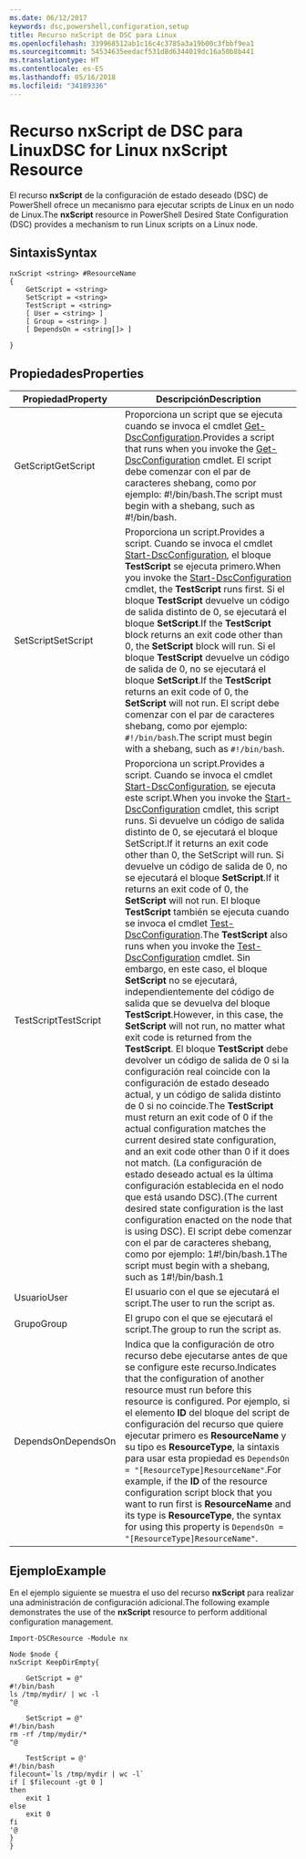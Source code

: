 ```yaml
---
ms.date: 06/12/2017
keywords: dsc,powershell,configuration,setup
title: Recurso nxScript de DSC para Linux
ms.openlocfilehash: 339968512ab1c16c4c3785a3a19b00c3fbbf9ea1
ms.sourcegitcommit: 54534635eedacf531d8d6344019dc16a50b8b441
ms.translationtype: HT
ms.contentlocale: es-ES
ms.lasthandoff: 05/16/2018
ms.locfileid: "34189336"
---
```

# <a name="dsc-for-linux-nxscript-resource"></a><span data-ttu-id="b4b96-103">Recurso nxScript de DSC para Linux</span><span class="sxs-lookup"><span data-stu-id="b4b96-103">DSC for Linux nxScript Resource</span></span>

<span data-ttu-id="b4b96-104">El recurso **nxScript** de la configuración de estado deseado (DSC) de PowerShell ofrece un mecanismo para ejecutar scripts de Linux en un nodo de Linux.</span><span class="sxs-lookup"><span data-stu-id="b4b96-104">The **nxScript** resource in PowerShell Desired State Configuration (DSC) provides a mechanism to run Linux scripts on a Linux node.</span></span>

## <a name="syntax"></a><span data-ttu-id="b4b96-105">Sintaxis</span><span class="sxs-lookup"><span data-stu-id="b4b96-105">Syntax</span></span>

```
nxScript <string> #ResourceName
{
    GetScript = <string>
    SetScript = <string>
    TestScript = <string>
    [ User = <string> ]
    [ Group = <string> ]
    [ DependsOn = <string[]> ]

}
```

## <a name="properties"></a><span data-ttu-id="b4b96-106">Propiedades</span><span class="sxs-lookup"><span data-stu-id="b4b96-106">Properties</span></span>

|  <span data-ttu-id="b4b96-107">Propiedad</span><span class="sxs-lookup"><span data-stu-id="b4b96-107">Property</span></span> |  <span data-ttu-id="b4b96-108">Descripción</span><span class="sxs-lookup"><span data-stu-id="b4b96-108">Description</span></span> |
|---|---|
| <span data-ttu-id="b4b96-109">GetScript</span><span class="sxs-lookup"><span data-stu-id="b4b96-109">GetScript</span></span>| <span data-ttu-id="b4b96-110">Proporciona un script que se ejecuta cuando se invoca el cmdlet [Get-DscConfiguration](https://technet.microsoft.com/en-us/library/dn521625.aspx).</span><span class="sxs-lookup"><span data-stu-id="b4b96-110">Provides a script that runs when you invoke the [Get-DscConfiguration](https://technet.microsoft.com/en-us/library/dn521625.aspx) cmdlet.</span></span> <span data-ttu-id="b4b96-111">El script debe comenzar con el par de caracteres shebang, como por ejemplo: #!/bin/bash.</span><span class="sxs-lookup"><span data-stu-id="b4b96-111">The script must begin with a shebang, such as #!/bin/bash.</span></span>|
| <span data-ttu-id="b4b96-112">SetScript</span><span class="sxs-lookup"><span data-stu-id="b4b96-112">SetScript</span></span>| <span data-ttu-id="b4b96-113">Proporciona un script.</span><span class="sxs-lookup"><span data-stu-id="b4b96-113">Provides a script.</span></span> <span data-ttu-id="b4b96-114">Cuando se invoca el cmdlet [Start-DscConfiguration](https://technet.microsoft.com/en-us/library/dn521623.aspx), el bloque **TestScript** se ejecuta primero.</span><span class="sxs-lookup"><span data-stu-id="b4b96-114">When you invoke the [Start-DscConfiguration](https://technet.microsoft.com/en-us/library/dn521623.aspx) cmdlet, the **TestScript** runs first.</span></span> <span data-ttu-id="b4b96-115">Si el bloque **TestScript** devuelve un código de salida distinto de 0, se ejecutará el bloque **SetScript**.</span><span class="sxs-lookup"><span data-stu-id="b4b96-115">If the **TestScript** block returns an exit code other than 0, the **SetScript** block will run.</span></span> <span data-ttu-id="b4b96-116">Si el bloque **TestScript** devuelve un código de salida de 0, no se ejecutará el bloque **SetScript**.</span><span class="sxs-lookup"><span data-stu-id="b4b96-116">If the **TestScript** returns an exit code of 0, the **SetScript** will not run.</span></span> <span data-ttu-id="b4b96-117">El script debe comenzar con el par de caracteres shebang, como por ejemplo: `#!/bin/bash`.</span><span class="sxs-lookup"><span data-stu-id="b4b96-117">The script must begin with a shebang, such as `#!/bin/bash`.</span></span>|
| <span data-ttu-id="b4b96-118">TestScript</span><span class="sxs-lookup"><span data-stu-id="b4b96-118">TestScript</span></span>| <span data-ttu-id="b4b96-119">Proporciona un script.</span><span class="sxs-lookup"><span data-stu-id="b4b96-119">Provides a script.</span></span> <span data-ttu-id="b4b96-120">Cuando se invoca el cmdlet [Start-DscConfiguration](https://technet.microsoft.com/en-us/library/dn521623.aspx), se ejecuta este script.</span><span class="sxs-lookup"><span data-stu-id="b4b96-120">When you invoke the [Start-DscConfiguration](https://technet.microsoft.com/en-us/library/dn521623.aspx) cmdlet, this script runs.</span></span> <span data-ttu-id="b4b96-121">Si devuelve un código de salida distinto de 0, se ejecutará el bloque SetScript.</span><span class="sxs-lookup"><span data-stu-id="b4b96-121">If it returns an exit code other than 0, the SetScript will run.</span></span> <span data-ttu-id="b4b96-122">Si devuelve un código de salida de 0, no se ejecutará el bloque **SetScript**.</span><span class="sxs-lookup"><span data-stu-id="b4b96-122">If it returns an exit code of 0, the **SetScript** will not run.</span></span> <span data-ttu-id="b4b96-123">El bloque **TestScript** también se ejecuta cuando se invoca el cmdlet [Test-DscConfiguration](https://technet.microsoft.com/en-us/library/dn407382.aspx).</span><span class="sxs-lookup"><span data-stu-id="b4b96-123">The **TestScript** also runs when you invoke the [Test-DscConfiguration](https://technet.microsoft.com/en-us/library/dn407382.aspx) cmdlet.</span></span> <span data-ttu-id="b4b96-124">Sin embargo, en este caso, el bloque **SetScript** no se ejecutará, independientemente del código de salida que se devuelva del bloque **TestScript**.</span><span class="sxs-lookup"><span data-stu-id="b4b96-124">However, in this case, the **SetScript** will not run, no matter what exit code is returned from the **TestScript**.</span></span> <span data-ttu-id="b4b96-125">El bloque **TestScript** debe devolver un código de salida de 0 si la configuración real coincide con la configuración de estado deseado actual, y un código de salida distinto de 0 si no coincide.</span><span class="sxs-lookup"><span data-stu-id="b4b96-125">The **TestScript** must return an exit code of 0 if the actual configuration matches the current desired state configuration, and an exit code other than 0 if it does not match.</span></span> <span data-ttu-id="b4b96-126">(La configuración de estado deseado actual es la última configuración establecida en el nodo que está usando DSC).</span><span class="sxs-lookup"><span data-stu-id="b4b96-126">(The current desired state configuration is the last configuration enacted on the node that is using DSC).</span></span> <span data-ttu-id="b4b96-127">El script debe comenzar con el par de caracteres shebang, como por ejemplo: 1#!/bin/bash.1</span><span class="sxs-lookup"><span data-stu-id="b4b96-127">The script must begin with a shebang, such as 1#!/bin/bash.1</span></span>|
| <span data-ttu-id="b4b96-128">Usuario</span><span class="sxs-lookup"><span data-stu-id="b4b96-128">User</span></span>| <span data-ttu-id="b4b96-129">El usuario con el que se ejecutará el script.</span><span class="sxs-lookup"><span data-stu-id="b4b96-129">The user to run the script as.</span></span>|
| <span data-ttu-id="b4b96-130">Grupo</span><span class="sxs-lookup"><span data-stu-id="b4b96-130">Group</span></span>| <span data-ttu-id="b4b96-131">El grupo con el que se ejecutará el script.</span><span class="sxs-lookup"><span data-stu-id="b4b96-131">The group to run the script as.</span></span>|
| <span data-ttu-id="b4b96-132">DependsOn</span><span class="sxs-lookup"><span data-stu-id="b4b96-132">DependsOn</span></span> | <span data-ttu-id="b4b96-133">Indica que la configuración de otro recurso debe ejecutarse antes de que se configure este recurso.</span><span class="sxs-lookup"><span data-stu-id="b4b96-133">Indicates that the configuration of another resource must run before this resource is configured.</span></span> <span data-ttu-id="b4b96-134">Por ejemplo, si el elemento **ID** del bloque del script de configuración del recurso que quiere ejecutar primero es **ResourceName** y su tipo es **ResourceType**, la sintaxis para usar esta propiedad es `DependsOn = "[ResourceType]ResourceName"`.</span><span class="sxs-lookup"><span data-stu-id="b4b96-134">For example, if the **ID** of the resource configuration script block that you want to run first is **ResourceName** and its type is **ResourceType**, the syntax for using this property is `DependsOn = "[ResourceType]ResourceName"`.</span></span>|

## <a name="example"></a><span data-ttu-id="b4b96-135">Ejemplo</span><span class="sxs-lookup"><span data-stu-id="b4b96-135">Example</span></span>

<span data-ttu-id="b4b96-136">En el ejemplo siguiente se muestra el uso del recurso **nxScript** para realizar una administración de configuración adicional.</span><span class="sxs-lookup"><span data-stu-id="b4b96-136">The following example demonstrates the use of the **nxScript** resource to perform additional configuration management.</span></span>

```
Import-DSCResource -Module nx

Node $node {
nxScript KeepDirEmpty{

    GetScript = @"
#!/bin/bash
ls /tmp/mydir/ | wc -l
"@

    SetScript = @"
#!/bin/bash
rm -rf /tmp/mydir/*
"@

    TestScript = @'
#!/bin/bash
filecount=`ls /tmp/mydir | wc -l`
if [ $filecount -gt 0 ]
then
    exit 1
else
    exit 0
fi
'@
}
}
```